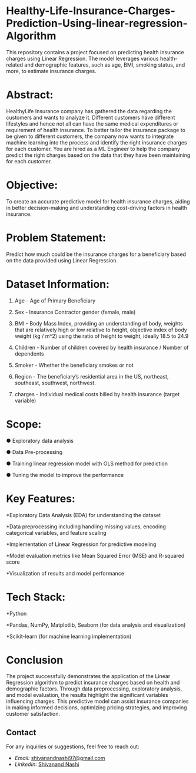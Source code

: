 # Healthy-Life-Insurance-Charges-Prediction-Using-linear-regression-Algorithm

This repository contains a project focused on predicting health insurance charges using Linear Regression. The model leverages various health-related and demographic features, such as age, BMI, smoking status, and more, to estimate insurance charges.

# Abstract:

HealthyLife Insurance company has gathered the data regarding the customers and wants to analyze it. Different customers have different lifestyles and hence not all can have the same medical expenditures or requirement of health insurance. To better tailor the insurance package to be given to different customers, the company now wants to integrate machine learning into the process and identify the right insurance charges for each customer. You are hired as a ML Engineer to help the company predict the right charges based on the data that they have been maintaining for each customer.

# Objective:
To create an accurate predictive model for health insurance charges, aiding in better decision-making and understanding cost-driving factors in health insurance.

# Problem Statement:
Predict how much could be the insurance charges for a beneficiary based on the data provided using Linear Regression.

# Dataset Information:

  1. Age - Age of Primary Beneficiary
  
  2. Sex - Insurance Contractor gender (female, male)
  
  
  3. BMI - Body Mass Index, providing an understanding of body, weights that are relatively high or low relative to height, objective index of body weight (kg / m^2) 
           using the ratio of height to weight, ideally 18.5 to 24.9
  
  4. Children - Number of children covered by health insurance / Number of dependents
  
  5. Smoker - Whether the beneficiary smokes or not
  
  6. Region - The beneficiary’s residential area in the US, northeast, southeast, southwest, northwest.
  
  7. charges - Individual medical costs billed by health insurance (target variable)

# Scope:

  ●	Exploratory data analysis
  
  ●	Data Pre-processing
 
  ●	Training linear regression model with OLS method for prediction
  
  ●	Tuning the model to improve the performance

# Key Features:

*Exploratory Data Analysis (EDA) for understanding the dataset

*Data preprocessing including handling missing values, encoding categorical variables, and feature scaling

*Implementation of Linear Regression for predictive modeling

*Model evaluation metrics like Mean Squared Error (MSE) and R-squared score

*Visualization of results and model performance

# Tech Stack:

*Python

*Pandas, NumPy, Matplotlib, Seaborn (for data analysis and visualization)

*Scikit-learn (for machine learning implementation)

# Conclusion
The project successfully demonstrates the application of the Linear Regression algorithm to predict insurance charges based on health and demographic factors. Through data preprocessing, exploratory analysis, and model evaluation, the results highlight the significant variables influencing charges. This predictive model can assist insurance companies in making informed decisions, optimizing pricing strategies, and improving customer satisfaction.

## Contact

For any inquiries or suggestions, feel free to reach out:

- *Email:* [shivanandnashi97@gmail.com](mailto:shivanandnashi97@gmail.com)
- *LinkedIn:* [Shivanand Nashi](https://www.linkedin.com/in/shivanand-s-nashi-79579821a)

